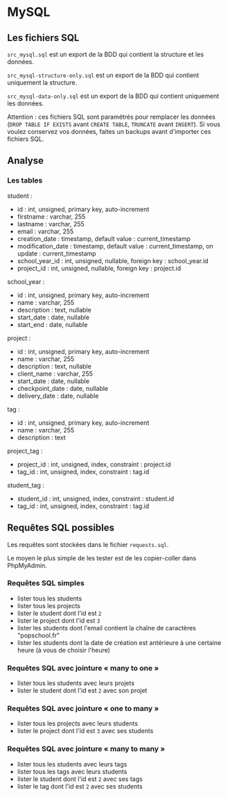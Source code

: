 # MySQL

## Les fichiers SQL

`src_mysql.sql` est un export de la BDD qui contient la structure et les données.

`src_mysql-structure-only.sql` est un export de la BDD qui contient uniquement la structure.

`src_mysql-data-only.sql` est un export de la BDD qui contient uniquement les données.

Attention : ces fichiers SQL sont paramétrés pour remplacer les données (`DROP TABLE IF EXISTS` avant `CREATE TABLE`, `TRUNCATE` avant `INSERT`).
Si vous voulez conservez vos données, faites un backups avant d'importer ces fichiers SQL.

## Analyse


### Les tables

student :

- id : int, unsigned, primary key, auto-increment
- firstname : varchar, 255
- lastname : varchar, 255
- email : varchar, 255
- creation_date : timestamp, default value : current_timestamp
- modification_date : timestamp, default value : current_timestamp, on update : current_timestamp
- school_year_id : int, unsigned, nullable, foreign key : school_year.id
- project_id : int, unsigned, nullable, foreign key : project.id

school_year :

- id : int, unsigned, primary key, auto-increment
- name : varchar, 255
- description : text, nullable
- start_date : date, nullable
- start_end : date, nullable

project :

- id : int, unsigned, primary key, auto-increment
- name : varchar, 255
- description : text, nullable
- client_name : varchar, 255
- start_date : date, nullable
- checkpoint_date : date, nullable
- delivery_date : date, nullable

tag :

- id : int, unsigned, primary key, auto-increment
- name : varchar, 255
- description : text

project_tag :

- project_id : int, unsigned, index, constraint : project.id
- tag_id : int, unsigned, index, constraint : tag.id

student_tag :

- student_id : int, unsigned, index, constraint : student.id
- tag_id : int, unsigned, index, constraint : tag.id

## Requêtes SQL possibles

Les requêtes sont stockées dans le fichier `requests.sql`.

Le moyen le plus simple de les tester est de les copier-coller dans PhpMyAdmin.

### Requêtes SQL simples

- lister tous les students
- lister tous les projects
- lister le student dont l'id est `2`
- lister le project dont l'id est `3`
- lister les students dont l'email contient la chaîne de caractères "popschool.fr"
- lister les students dont la date de création est antérieure à une certaine heure (à vous de choisir l'heure)

### Requêtes SQL avec jointure « many to one »

- lister tous les students avec leurs projets
- lister le student dont l'id est `2` avec son projet

### Requêtes SQL avec jointure « one to many »

- lister tous les projects avec leurs students
- lister le project dont l'id est `3` avec ses students

### Requêtes SQL avec jointure « many to many »

- lister tous les students avec leurs tags
- lister tous les tags avec leurs students
- lister le student dont l'id est `2` avec ses tags
- lister le tag dont l'id est `2` avec ses students

